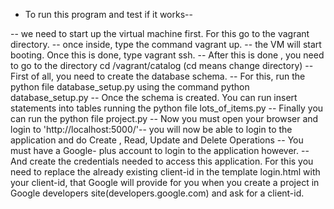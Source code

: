 - To run this program and test if it works--

 -- we need to start up the virtual machine first. For this go to the vagrant directory.
 -- once inside, type the command vagrant up.
 -- the VM will start booting. Once this is done, type vagrant ssh.
 -- After this is done , you need to go to  the directory cd /vagrant/catalog (cd means change directory)
 -- First of all, you need to create the database schema.
 -- For this, run the python file database_setup.py using the command python database_setup.py
 -- Once the schema is created. You can run insert statements into tables running the python file lots_of_items.py
 -- Finally you can run the python file project.py
 -- Now you must open your browser and login to 'http://localhost:5000/'-- you will now be able to login to the application and do Create , Read, Update and Delete 
 	Operations
 -- You must have a Google- plus account to login to the application however.
 -- And create the credentials needed to access this application. For this you need to replace the already existing client-id 
    in the template login.html with your client-id, that Google will provide for you when you create a project in Google developers 
    site(developers.google.com) and ask for a client-id.